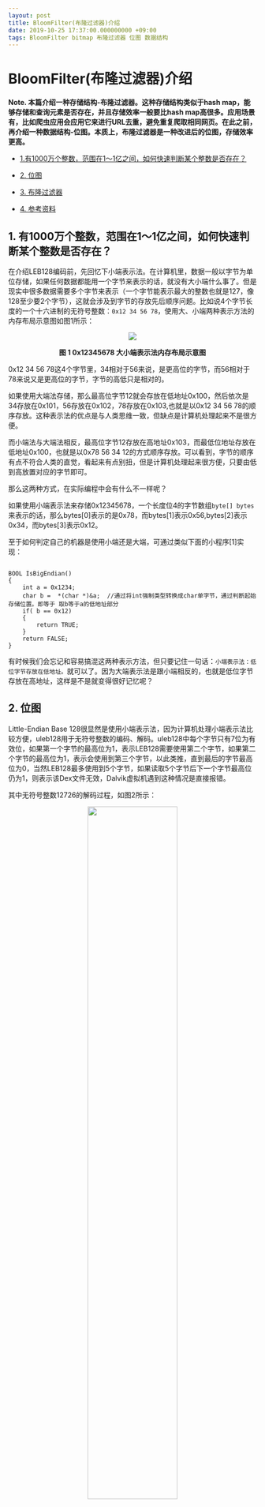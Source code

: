 ```yaml
---
layout: post
title: BloomFilter(布隆过滤器)介绍
date: 2019-10-25 17:37:00.000000000 +09:00
tags: BloomFilter bitmap 布隆过滤器 位图 数据结构
---
```



# BloomFilter(布隆过滤器)介绍

**Note. 本篇介绍一种存储结构-布隆过滤器。这种存储结构类似于hash map，能够存储和查询元素是否存在，并且存储效率一般要比hash map高很多。应用场景有，比如爬虫应用会应用它来进行URL去重，避免重复爬取相同网页。在此之前，再介绍一种数据结构-位图。本质上，布隆过滤器是一种改进后的位图，存储效率更高。**

- [1.有1000万个整数，范围在1～1亿之间，如何快速判断某个整数是否存在？](https://github.com/berryjam/berryjam.github.io/blob/master/_posts/2019-10-25-BloomFilter(%E5%B8%83%E9%9A%86%E8%BF%87%E6%BB%A4%E5%99%A8)%E4%BB%8B%E7%BB%8D.md#1-%E6%9C%891000%E4%B8%87%E4%B8%AA%E6%95%B4%E6%95%B0%E8%8C%83%E5%9B%B4%E5%9C%A811%E4%BA%BF%E4%B9%8B%E9%97%B4%E5%A6%82%E4%BD%95%E5%BF%AB%E9%80%9F%E5%88%A4%E6%96%AD%E6%9F%90%E4%B8%AA%E6%95%B4%E6%95%B0%E6%98%AF%E5%90%A6%E5%AD%98%E5%9C%A8)

- [2. 位图](https://github.com/berryjam/berryjam.github.io/blob/master/_posts/2019-10-25-BloomFilter(%E5%B8%83%E9%9A%86%E8%BF%87%E6%BB%A4%E5%99%A8)%E4%BB%8B%E7%BB%8D.md#2-%E4%BD%8D%E5%9B%BE)

- [3. 布隆过滤器](https://github.com/berryjam/berryjam.github.io/blob/master/_posts/2019-10-25-BloomFilter(%E5%B8%83%E9%9A%86%E8%BF%87%E6%BB%A4%E5%99%A8)%E4%BB%8B%E7%BB%8D.md#3-%E5%B8%83%E9%9A%86%E8%BF%87%E6%BB%A4%E5%99%A8)

- [4. 参考资料](https://github.com/berryjam/berryjam.github.io/blob/master/_posts/2019-10-25-BloomFilter(%E5%B8%83%E9%9A%86%E8%BF%87%E6%BB%A4%E5%99%A8)%E4%BB%8B%E7%BB%8D.md#4-%E5%8F%82%E8%80%83%E8%B5%84%E6%96%99)


## 1. 有1000万个整数，范围在1～1亿之间，如何快速判断某个整数是否存在？

在介绍LEB128编码前，先回忆下小端表示法。在计算机里，数据一般以字节为单位存储，如果任何数据都能用一个字节来表示的话，就没有大小端什么事了。但是现实中很多数据需要多个字节来表示（一个字节能表示最大的整数也就是127，像128至少要2个字节），这就会涉及到字节的存放先后顺序问题。比如说4个字节长度的一个十六进制的无符号整数：```0x12 34 56 78```，使用大、小端两种表示方法的内存布局示意图如图1所示：

<div align="center">
<img src="https://github.com/berryjam/berryjam.github.io/blob/master/image/2019-09-01/%E5%A4%A7%E7%AB%AF%E5%B0%8F%E7%AB%AF%E6%B3%95%E5%86%85%E5%AD%98%E5%B8%83%E5%B1%80.png?raw=true" >	
</div>


<p align="center">
  <b>图 1 0x12345678 大小端表示法内存布局示意图</b><br>
</p>

0x12 34 56 78这4个字节里，34相对于56来说，是更高位的字节，而56相对于78来说又是更高位的字节，字节的高低只是相对的。

如果使用大端法存储，那么最高位字节12就会存放在低地址0x100，然后依次是34存放在0x101，56存放在0x102，78存放在0x103,也就是以0x12 34 56 78的顺序存放。这种表示法的优点是与人类思维一致，但缺点是计算机处理起来不是很方便。

而小端法与大端法相反，最高位字节12存放在高地址0x103，而最低位地址存放在低地址0x100，也就是以0x78 56 34 12的方式顺序存放。可以看到，字节的顺序有点不符合人类的直觉，看起来有点别扭，但是计算机处理起来很方便，只要由低到高放置对应的字节即可。

那么这两种方式，在实际编程中会有什么不一样呢？

如果使用小端表示法来存储0x12345678，一个长度位4的字节数组```byte[] bytes```来表示的话，那么bytes[0]表示的是0x78，而bytes[1]表示0x56,bytes[2]表示0x34，而bytes[3]表示0x12。

至于如何判定自己的机器是使用小端还是大端，可通过类似下面的小程序[1]实现：

```

BOOL IsBigEndian()
{
	int a = 0x1234;
	char b =  *(char *)&a;  //通过将int强制类型转换成char单字节，通过判断起始存储位置。即等于 取b等于a的低地址部分
	if( b == 0x12)
	{
		return TRUE;
	}
	return FALSE;
}
```

有时候我们会忘记和容易搞混这两种表示方法，但只要记住一句话：```小端表示法：低位字节存放在低地址。```就可以了。因为大端表示法是跟小端相反的，也就是低位字节存放在高地址，这样是不是就变得很好记忆呢？

## 2. 位图

Little-Endian Base 128很显然是使用小端表示法，因为计算机处理小端表示法比较方便，uleb128用于无符号整数的编码、解码。uleb128中每个字节只有7位为有效位，如果第一个字节的最高位为1，表示LEB128需要使用第二个字节，如果第二个字节的最高位为1，表示会使用到第三个字节，以此类推，直到最后的字节最高位为0，当然LEB128最多使用到5个字节，如果读取5个字节后下一个字节最高位仍为1，则表示该Dex文件无效，Dalvik虚拟机遇到这种情况是直接报错。

其中无符号整数12726的解码过程，如图2所示：

<div align="center">
<img src="https://github.com/berryjam/berryjam.github.io/blob/master/image/2019-09-01/uleb128_sample.jpg?raw=true" height="60%" width="60%">	
</div>

<p align="center">
  <b>图 2 uleb128解码示例</b><br>
</p>

例如，leb128编码格式的值"**b6 63**",表示成二进制形式为"**1011 0110,0110 0011**"。因为第一个字节的最高为1，所以这个值会用到第二个字节，第二个字节的最高位为0，所以这个值只有两个字节。又因为leb128是小端法表示，所以最终的结果表示成二进制"**11 0001,1011 0110**"，表示成十进制为12726。而编码的过程与解码过程相反，每次先取出无符号整数的低7位，然后逻辑右移7位。右移7位后，如果不为0，则表示还需要一个字节存储数据，则低7位数据位或0x8F（第8位为1）。循环这个过程直到某次逻辑右移7位后变为0为止。

go的实现代码如下：

```
func uleb128encode(num uint64) []byte {
	res := []byte{}

	if num == 0 {
		res = append(res, 0)
	} else {
		for num != 0 {
			b := (byte)(num & 0x7F)
			num >>= 7
			if num != 0 { /* more bytes to come */
				b |= 0x80
			}
			res = append(res, b)
		}
	}

	return res
}

func uleb128decode(bytes []byte) uint64 {
	if len(bytes) == 0 {
		panic("illegal input")
	}
	var res uint64 = 0
	var i uint8 = 0
	for {
		flag := bytes[i] & 0x80
		low7bit := bytes[i] & 0x7F
		res |= uint64(low7bit) << (7 * i)
		if flag != 0 {
			i++
		} else {
			break
		}
	}

	return res
}
```

## 3. 布隆过滤器

对于有符号的sleb128来说，计算方式与uleb128是一样的。只是对uleb128的最后一个字节的最高有效位进行了符号扩展。将上面的例子中的"**b6 63**"按照sleb128进行解读。"**b6 63**"的二进制形式不变，还是"**1011 0110,0110 0011**"，这个值的最后一个字节的最高有效位为1，所以这个值是个负数。所以这个值的最终结果为"**-1 0001,1011 0110**"。另外计算机中的数都是用补码表示的，所以需要求**1 0001，1011 0110**的相反数补码。由于**1 0001,1011 0110**实际占了14个比特（连续右移2次，每次7位，即**01 0001,1011 0110**），解码时最高位需要填充1，即**11 0001,1011 0110**,即-3658。

<div align="center">
<img src="https://github.com/berryjam/berryjam.github.io/blob/master/image/2019-09-01/sleb128_sample.jpg?raw=true" height="60%" width="60%">	
</div>

<p align="center">
  <b>图 2 sleb128解码示例</b><br>
</p>

go的示例代码如下：

```
func sleb128encode(value int64) []byte {
	res := []byte{}

	more := 1

	for more != 0 {
		b := (byte)(value & 0x7F)
		signFlag := (byte)(value & 0x40)
		value >>= 7
		if (value == 0 && signFlag == 0) ||  // 正数
			(value == -1 && signFlag != 0) { // 负数
			more = 0
		} else {
			b |= 0x80
		}
		res = append(res, b)
	}

	return res
}

func sleb128decode(bytes []byte) int64 {
	if len(bytes) == 0 {
		panic("illegal input")
	}
	var res uint64 = 0
	var i uint8 = 0
	isNegative := false
	var shift uint64 = 0
	for {
		flag := bytes[i] & 0x80
		low7bit := bytes[i] & 0x7F
		res |= uint64(low7bit) << (shift)
		shift+=7
		if flag != 0 {
			i++
		} else {
			signFlag := bytes[i] & 0x40
			if signFlag != 0 {
				isNegative = true
			}
			break
		}
	}
	if !isNegative {
		return int64(res)
	} else {
		tmp := int64(res)
		tmp |= -(1 << shift)
		return tmp
	}
}
```

[3]LEB128的理解难点是在有符号数上，编码结束条件不像无符号数那么明显（value等于0），分两种情况：
1. 若为正数，7bits中的最高位为0 并且 value == 0结束，value ==0 表示高字节没有数据，而7bits最高位为0用于表示是正数，用于解码；
2. 若为负数，7bits中的最高位为1 并且 value == -1结束， value == -1表示高字节都是符号扩展出来的1， 7bits最高位为1用于表示是负数，在解码时高位填充1。


## 4. 参考资料

[[1]](https://blog.csdn.net/ce123_zhouwei/article/details/6971544) 详解大端模式和小端模式

[[2]](http://dwarfstd.org/doc/dwarf-2.0.0.pdf) DWARF Debugging Information Format 附录4第97页. uleb128、sleb128算法伪代码

[[3]](https://www.cnblogs.com/liwugang/p/7594093.html) LEB128相关知识
